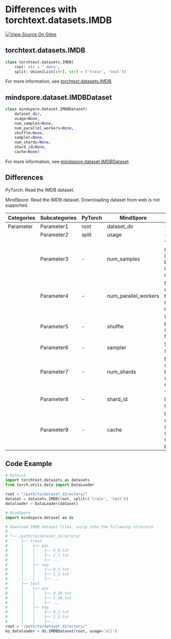 # Differences with torchtext.datasets.IMDB

[![View Source On Gitee](https://mindspore-website.obs.cn-north-4.myhuaweicloud.com/website-images/r2.4.1/resource/_static/logo_source_en.svg)](https://gitee.com/mindspore/docs/blob/r2.4.1/docs/mindspore/source_en/note/api_mapping/pytorch_diff/IMDB.md)

## torchtext.datasets.IMDB

```python
class torchtext.datasets.IMDB(
    root: str = '.data',
    split: Union[List[str], str] = ('train', 'test'))
```

For more information, see [torchtext.datasets.IMDB](https://pytorch.org/text/0.9.0/datasets.html#imdb).

## mindspore.dataset.IMDBDataset

```python
class mindspore.dataset.IMDBDataset(
    dataset_dir,
    usage=None,
    num_samples=None,
    num_parallel_workers=None,
    shuffle=None,
    sampler=None,
    num_shards=None,
    shard_id=None,
    cache=None)
```

For more information, see [mindspore.dataset.IMDBDataset](https://mindspore.cn/docs/en/r2.4.1/api_python/dataset/mindspore.dataset.IMDBDataset.html#mindspore.dataset.IMDBDataset).

## Differences

PyTorch: Read the IMDB dataset.

MindSpore: Read the IMDB dataset. Downloading dataset from web is not supported.

| Categories | Subcategories |PyTorch | MindSpore | Difference |
| --- | ---   | ---   | ---        |---  |
|Parameter | Parameter1 | root    | dataset_dir    | - |
|     | Parameter2 | split      | usage    |- |
|     | Parameter3 | -    | num_samples | The number of images to be included in the dataset |
|     | Parameter4 | -    | num_parallel_workers | Number of worker threads to read the data |
|     | Parameter5 | -    | shuffle  | Whether to perform shuffle on the dataset |
|     | Parameter6 | -    | sampler  | Specify the sampler |
|     | Parameter7 | -    | num_shards | Number of shards that the dataset will be divided into |
|     | Parameter8 | -    | shard_id | The shard ID within num_shards |
|     | Parameter9 | -    | cache | Use tensor caching service to speed up dataset processing |

## Code Example

```python
# PyTorch
import torchtext.datasets as datasets
from torch.utils.data import DataLoader

root = "/path/to/dataset_directory/"
dataset = datasets.IMDB(root, split=('train', 'test'))
dataloader = DataLoader(dataset)

# MindSpore
import mindspore.dataset as ds

# Download IMDB dataset files, unzip into the following structure
# .
# └── /path/to/dataset_directory/
#      ├── train
#      │    ├── pos
#      │    │    ├── 0_9.txt
#      │    │    ├── 1_7.txt
#      │    │    ├── ...
#      │    ├── neg
#      │    │    ├── 0_3.txt
#      │    │    ├── 1_1.txt
#      │    │    ├── ...
#      ├── test
#      │    ├── pos
#      │    │    ├── 0_10.txt
#      │    │    ├── 1_10.txt
#      │    │    ├── ...
#      │    ├── neg
#      │    │    ├── 0_2.txt
#      │    │    ├── 1_3.txt
#      │    │    ├── ...
root = "/path/to/dataset_directory/"
ms_dataloader = ds.IMDBDataset(root, usage='all')
```
